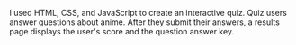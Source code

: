 I used HTML, CSS, and JavaScript to create an interactive quiz. Quiz users answer questions about anime. After they submit their answers, a results page displays the user's score and the question answer key.

